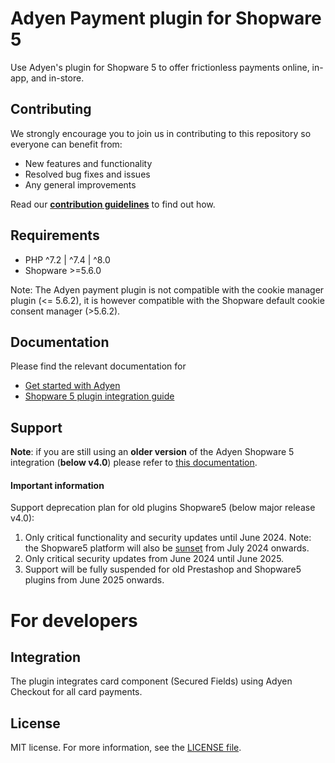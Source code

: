 # Adyen Payment plugin for Shopware 5
Use Adyen's plugin for Shopware 5 to offer frictionless payments online, in-app, and in-store.

## Contributing
We strongly encourage you to join us in contributing to this repository so everyone can benefit from:
* New features and functionality
* Resolved bug fixes and issues
* Any general improvements

Read our [**contribution guidelines**](https://github.com/Adyen/.github/blob/master/CONTRIBUTING.md) to find out how.

## Requirements
* PHP ^7.2 | ^7.4 | ^8.0
* Shopware >=5.6.0

Note: The Adyen payment plugin is not compatible with the cookie manager plugin (<= 5.6.2), it is however compatible with the Shopware default cookie consent manager (>5.6.2).

## Documentation
Please find the relevant documentation for
 - [Get started with Adyen](https://docs.adyen.com/user-management/get-started-with-adyen)
 - [Shopware 5 plugin integration guide](https://github.com/Adyen/adyen-shopware5/wiki)

## Support

**Note**: if you are still using an **older version** of the Adyen Shopware 5 integration (**below v4.0**) please refer to [this documentation](https://github.com/Adyen/adyen-shopware5/wiki/Home/2b286ac3ae0a3ddf9dcba1f6fb13e69e0f6d2602).

#### Important information ####
Support deprecation plan for old plugins Shopware5 (below major release v4.0):
1. Only critical functionality and security updates until June 2024.
   Note: the Shopware5 platform will also be [sunset](https://www.shopware.com/en/news/shopware-5-how-it-continues/) from July 2024 onwards.
2. Only critical security updates from June 2024 until June 2025.
3. Support will be fully suspended for old Prestashop and Shopware5 plugins from June 2025 onwards.

# For developers

## Integration
The plugin integrates card component (Secured Fields) using Adyen Checkout for all card payments.

## License
MIT license. For more information, see the [LICENSE file](LICENSE).
